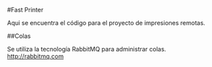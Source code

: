 #Fast Printer

Aqui se encuentra el código para el proyecto de impresiones remotas.

##Colas

Se utiliza la tecnología RabbitMQ para administrar colas.
http://rabbitmq.com
